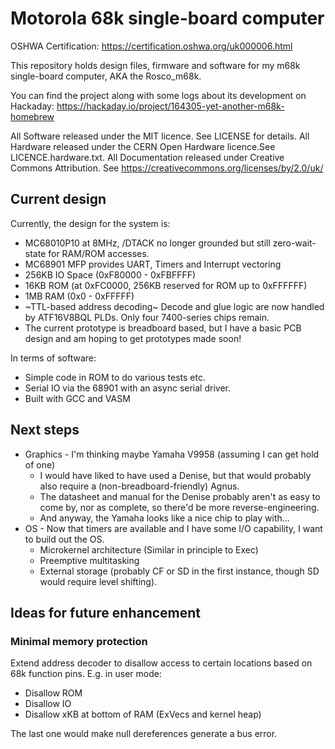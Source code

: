 # Motorola 68k single-board computer

OSHWA Certification: https://certification.oshwa.org/uk000006.html

This repository holds design files, firmware and software for my m68k 
single-board computer, AKA the Rosco_m68k.

You can find the project along with some logs about its development
on Hackaday: https://hackaday.io/project/164305-yet-another-m68k-homebrew

All Software released under the MIT licence. See LICENSE for details.
All Hardware released under the CERN Open Hardware licence.See LICENCE.hardware.txt.
All Documentation released under Creative Commons Attribution. See https://creativecommons.org/licenses/by/2.0/uk/
## Current design

Currently, the design for the system is:

* MC68010P10 at 8MHz, /DTACK no longer grounded but still zero-wait-state for RAM/ROM accesses.
* MC68901 MFP provides UART, Timers and Interrupt vectoring
* 256KB IO Space (0xF80000 - 0xFBFFFF)
* 16KB ROM (at 0xFC0000, 256KB reserved for ROM up to 0xFFFFFF)
* 1MB RAM (0x0 - 0xFFFFF)
* ~TTL-based address decoding~ Decode and glue logic are now handled by ATF16V8BQL PLDs. Only four 7400-series chips remain.
* The current prototype is breadboard based, but I have a basic PCB design and am hoping to get prototypes made soon!

In terms of software:

* Simple code in ROM to do various tests etc.
* Serial IO via the 68901 with an async serial driver.
* Built with GCC and VASM

## Next steps

* Graphics - I'm thinking maybe Yamaha V9958 (assuming I can get hold of one)
  * I would have liked to have used a Denise, but that would probably also require a (non-breadboard-friendly) Agnus.
  * The datasheet and manual for the Denise probably aren't as easy to come by, nor as complete, so there'd be more reverse-engineering.
  * And anyway, the Yamaha looks like a nice chip to play with...
* OS - Now that timers are available and I have some I/O capability, I want to build out the OS.
  * Microkernel architecture (Similar in principle to Exec)
  * Preemptive multitasking
  * External storage (probably CF or SD in the first instance, though SD would require level shifting).

## Ideas for future enhancement

### Minimal memory protection

Extend address decoder to disallow access to certain locations based on 68k function pins.
E.g. in user mode:

* Disallow ROM
* Disallow IO
* Disallow xKB at bottom of RAM (ExVecs and kernel heap)

The last one would make null dereferences generate a bus error.

